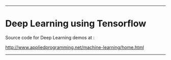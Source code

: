 <hr>

# Deep Learning using Tensorflow

Source code for Deep Learning demos at :

http://www.appliedprogramming.net/machine-learning/home.html

<hr>
